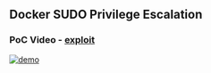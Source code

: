 ## Docker SUDO Privilege Escalation 

### PoC Video - [exploit](https://github.com/pyperanger/dockerevil/blob/master/sud0-priv.sh)


[![demo](https://asciinema.org/a/155966.png)](https://asciinema.org/a/155966?autoplay=1)
